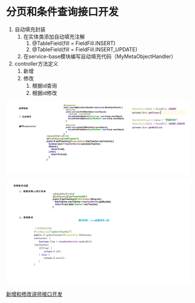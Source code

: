 # 分页和条件查询接口开发

1. 自动填充封装
   1. 在实体类添加自动填充注解
      1. @TableField(fill = FieldFill.INSERT)
      2. @TableField(fill = FieldFill.INSERT_UPDATE)
   2. 在service-base模块编写自动填充代码（MyMetaObjectHandler）
2. controller方法定义
   1. 新增
   2. 修改
      1. 根据id查询
      2. 根据id修改

![](../../doc/day02/day02随堂笔记/10-讲师添加功能.png)

![](../../doc/day02/day02随堂笔记/11-讲师修改功能.png)

[新增和修改讲师接口开发](../../doc/day02/day02项目【环境搭建和讲师管理接口开发】/2-讲师管理接口开发/05-新增和修改讲师接口开发.ziw)